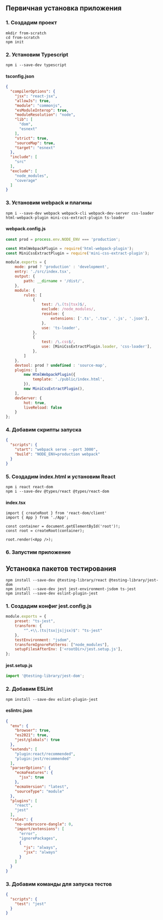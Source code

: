## Первичная установка приложения

### 1. Создадим проект

```
mkdir from-scratch
cd from-scratch
npm init
```

### 2. Установим Typescript

```
npm i --save-dev typescript
```

#### tsconfig.json

```json
{
  "compilerOptions": {
    "jsx": "react-jsx",
    "allowJs": true,
    "module": "commonjs",
    "esModuleInterop": true,
    "moduleResolution": "node",
    "lib": [
      "dom",
      "esnext"
    ],
    "strict": true,
    "sourceMap": true,
    "target": "esnext"
  },
  "include": [
    "src"
  ],
  "exclude": [
    "node_modules",
    "coverage"
  ]
}
```

### 3. Установим webpack и плагины

```
npm i --save-dev webpack webpack-cli webpack-dev-server css-loader html-webpack-plugin mini-css-extract-plugin ts-loader
```

#### webpack.config.js

```js
const prod = process.env.NODE_ENV === 'production';

const HtmlWebpackPlugin = require('html-webpack-plugin');
const MiniCssExtractPlugin = require('mini-css-extract-plugin');

module.exports = {
	mode: prod ? 'production' : 'development',
	entry: './src/index.tsx',
	output: {
		path: __dirname + '/dist/',
	},
	module: {
		rules: [
			{
				test: /\.(ts|tsx)$/,
				exclude: /node_modules/,
				resolve: {
					extensions: ['.ts', '.tsx', '.js', '.json'],
				},
				use: 'ts-loader',
			},
			{
				test: /\.css$/,
				use: [MiniCssExtractPlugin.loader, 'css-loader'],
			},
		]
	},
	devtool: prod ? undefined : 'source-map',
	plugins: [
		new HtmlWebpackPlugin({
			template: './public/index.html',
		}),
		new MiniCssExtractPlugin(),
	],
	devServer: {
		hot: true,
		liveReload: false
	}
};
```

### 4. Добавим скрипты запуска

```json
{
  "scripts": {
    "start": "webpack serve --port 3000",
    "build": "NODE_ENV=production webpack"
  }
}
```

### 5. Создадим index.html и установим React

```
npm i react react-dom
npm i --save-dev @types/react @types/react-dom
```

#### index.tsx

```tsx
import { createRoot } from 'react-dom/client'
import { App } from './App';

const container = document.getElementById('root')!;
const root = createRoot(container);

root.render(<App />);
```

### 6. Запустим приложение

## Установка пакетов тестирования

```
npm install --save-dev @testing-library/react @testing-library/jest-dom
npm install --save-dev jest jest-environment-jsdom ts-jest
npm install --save-dev eslint-plugin-jest
```

### 1. Создадим конфиг jest.config.js

```js
module.exports = {
	preset: "ts-jest",
	transform: {
		"^.+\\.(ts|tsx|js|jsx)$": "ts-jest"
	},
	testEnvironment: "jsdom",
	transformIgnorePatterns: ["node_modules"],
	setupFilesAfterEnv: ['<rootDir>/jest.setup.js'],
};
```

#### jest.setup.js

```js
import '@testing-library/jest-dom';
```

### 2. Добавим ESLint

```
npm install --save-dev eslint-plugin-jest
```

#### eslintrc.json

```json
{
  "env": {
    "browser": true,
    "es2021": true,
    "jest/globals": true
  },
  "extends": [
    "plugin:react/recommended",
    "plugin:jest/recommended"
  ],
  "parserOptions": {
    "ecmaFeatures": {
      "jsx": true
    },
    "ecmaVersion": "latest",
    "sourceType": "module"
  },
  "plugins": [
    "react",
    "jest"
  ],
  "rules": {
    "no-underscore-dangle": 0,
    "import/extensions": [
      "error",
      "ignorePackages",
      {
        "js": "always",
        "jsx": "always"
      }
    ]
  }
}
```

### 3. Добавим команды для запуска тестов

```json
{
  "scripts": {
    "test": "jest"
  }
}
```

